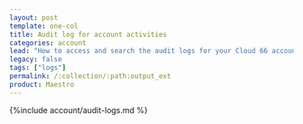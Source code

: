 ```yaml
---
layout: post
template: one-col
title: Audit log for account activities
categories: account
lead: "How to access and search the audit logs for your Cloud 66 account"
legacy: false
tags: ["logs"]
permalink: /:collection/:path:output_ext
product: Maestro
---
```




{%include account/audit-logs.md %}
